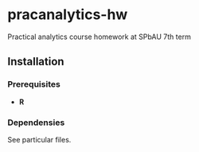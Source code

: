 # pracanalytics-hw

Practical analytics course homework at SPbAU 7th term

## Installation

### Prerequisites

* **R**

### Dependensies

See particular files.